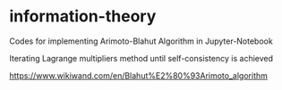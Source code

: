 # information-theory
Codes for implementing Arimoto-Blahut Algorithm in Jupyter-Notebook

Iterating Lagrange multipliers method until self-consistency is achieved

https://www.wikiwand.com/en/Blahut%E2%80%93Arimoto_algorithm
